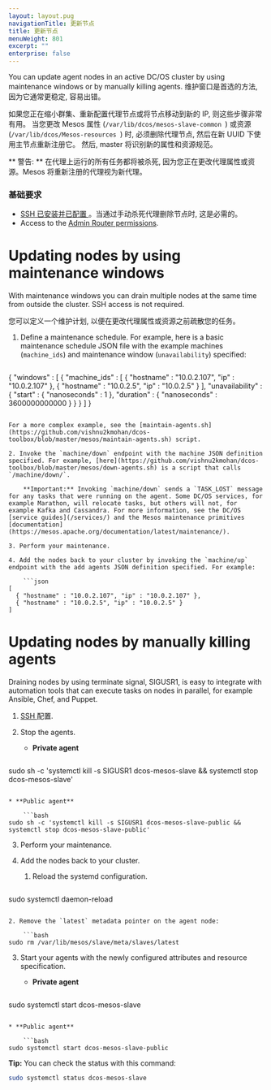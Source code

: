 ```yaml
---
layout: layout.pug
navigationTitle: 更新节点
title: 更新节点
menuWeight: 801
excerpt: ""
enterprise: false
---
```

<!-- This source repo for this topic is https://github.com/dcos/dcos-docs -->

You can update agent nodes in an active DC/OS cluster by using maintenance windows or by manually killing agents. 维护窗口是首选的方法, 因为它通常更稳定, 容易出错。

如果您正在缩小群集、重新配置代理节点或将节点移动到新的 IP, 则这些步骤非常有用。 当您更改 Mesos 属性 (`/var/lib/dcos/mesos-slave-common `) 或资源 (`/var/lib/dcos/Mesos-resources `) 时, 必须删除代理节点, 然后在新 UUID 下使用主节点重新注册它。 然后, master 将识别新的属性和资源规范。

** 警告: ** 在代理上运行的所有任务都将被杀死, 因为您正在更改代理属性或资源。Mesos 将重新注册的代理视为新代理。

### 基础要求

* [ SSH 已安装并已配置 ](/1.10/administering-clusters/sshcluster/)。当通过手动杀死代理删除节点时, 这是必需的。
* Access to the [Admin Router permissions](/1.10/overview/architecture/components/#admin-router).

# Updating nodes by using maintenance windows

With maintenance windows you can drain multiple nodes at the same time from outside the cluster. SSH access is not required.

您可以定义一个维护计划, 以便在更改代理属性或资源之前疏散您的任务。

1. Define a maintenance schedule. For example, here is a basic maintenance schedule JSON file with the example machines (`machine_ids`) and maintenance window (`unavailability`) specified:
    
    ```json
{
  "windows" : [
    {
      "machine_ids" : [
        { "hostname" : "10.0.2.107", "ip" : "10.0.2.107" },
        { "hostname" : "10.0.2.5", "ip" : "10.0.2.5" }
      ],
      "unavailability" : {
        "start" : { "nanoseconds" : 1 },
        "duration" : { "nanoseconds" : 3600000000000 }
      }
    }
  ]
}
```

For a more complex example, see the [maintain-agents.sh](https://github.com/vishnu2kmohan/dcos-toolbox/blob/master/mesos/maintain-agents.sh) script.

2. Invoke the `⁠⁠⁠⁠machine/down` endpoint with the machine JSON definition specified. For example, [here](https://github.com/vishnu2kmohan/dcos-toolbox/blob/master/mesos/down-agents.sh) is a script that calls `/machine/down/`.
    
    **Important:** Invoking `machine/down` sends a `⁠⁠⁠⁠TASK_LOST`⁠⁠⁠⁠ message for any tasks that were running on the agent. Some DC/OS services, for example Marathon, will relocate tasks, but others will not, for example Kafka and Cassandra. For more information, see the DC/OS [service guides](/services/) and the Mesos maintenance primitives [documentation](https://mesos.apache.org/documentation/latest/maintenance/).

3. Perform your maintenance.

4. Add the nodes back to your cluster by invoking the `⁠⁠⁠⁠machine/up` endpoint with the add agents JSON definition specified. For example:
    
    ```json
[
  { "hostname" : "10.0.2.107", "ip" : "10.0.2.107" },
  { "hostname" : "10.0.2.5", "ip" : "10.0.2.5" }
]
```

# Updating nodes by manually killing agents

Draining nodes by using terminate signal, SIGUSR1, is easy to integrate with automation tools that can execute tasks on nodes in parallel, for example Ansible, Chef, and Puppet.

1. [ SSH ](/1.10/administering-clusters/sshcluster/) 配置.
2. Stop the agents.
    
    * **Private agent**
        
        ```bash
sudo sh -c 'systemctl kill -s SIGUSR1 dcos-mesos-slave && systemctl stop dcos-mesos-slave'
```

* **Public agent**
    
    ```bash
⁠⁠⁠⁠sudo sh -c 'systemctl kill -s SIGUSR1 dcos-mesos-slave-public && systemctl stop dcos-mesos-slave-public'
```

3. Perform your maintenance.

4. Add the nodes back to your cluster.
    
    1. Reload the systemd configuration.
        
        ```bash
﻿⁠⁠sudo systemctl daemon-reload
```

2. Remove the `latest` metadata pointer on the agent node:
    
    ```bash
⁠⁠⁠⁠sudo rm /var/lib/mesos/slave/meta/slaves/latest
```

3. Start your agents with the newly configured attributes and resource specification⁠⁠.
    
    * **Private agent**
        
        ```bash
sudo systemctl start dcos-mesos-slave
```

* **Public agent**
    
    ```bash
sudo systemctl start dcos-mesos-slave-public
```

**Tip:** You can check the status with this command:

```bash
sudo systemctl status dcos-mesos-slave
```